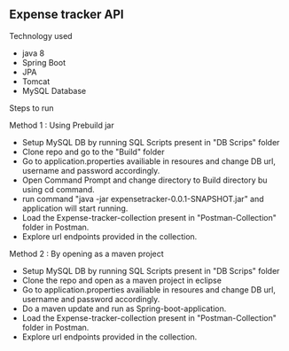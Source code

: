 Expense tracker API
--------------------


Technology used

* java 8
* Spring Boot 
* JPA
* Tomcat
* MySQL Database

Steps to run

Method 1 : Using Prebuild jar

* Setup MySQL DB by running SQL Scripts present in "DB Scrips" folder
* Clone repo and go to the "Build" folder
* Go to application.properties availiable in resoures and change DB url, username and password accordingly.
* Open Command Prompt and change directory to Build directory bu using cd command.
* run command "java -jar expensetracker-0.0.1-SNAPSHOT.jar" and application will start running.
* Load the Expense-tracker-collection present in "Postman-Collection" folder in Postman.
* Explore url endpoints provided in the collection.


Method 2 : By opening as a maven project

* Setup MySQL DB by running SQL Scripts present in "DB Scrips" folder
* Clone the repo and open as a maven project in eclipse
* Go to application.properties availiable in resoures and change DB url, username and password accordingly.
* Do a maven update and run as Spring-boot-application.
* Load the Expense-tracker-collection present in "Postman-Collection" folder in Postman.
* Explore url endpoints provided in the collection.